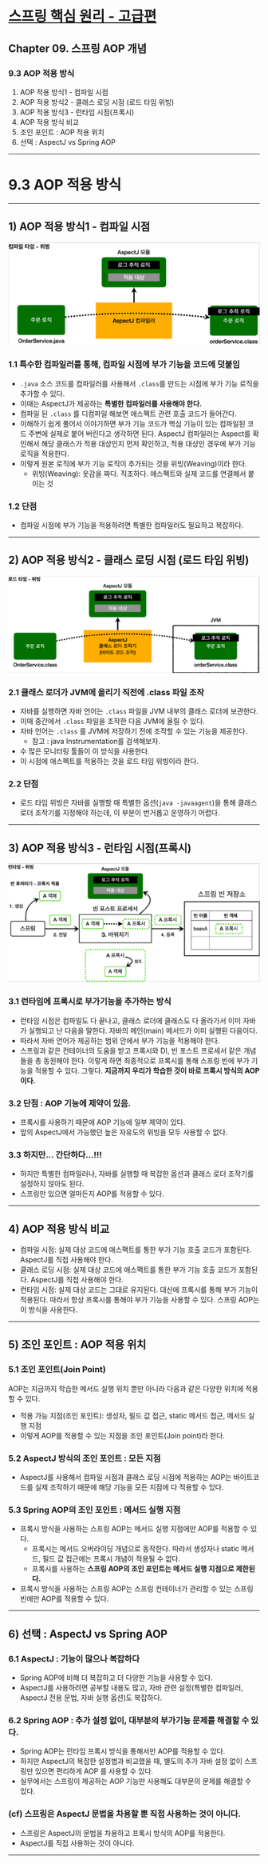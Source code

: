 # <a href = "../README.md" target="_blank">스프링 핵심 원리 - 고급편</a>
## Chapter 09. 스프링 AOP 개념
### 9.3 AOP 적용 방식
1) AOP 적용 방식1 - 컴파일 시점
2) AOP 적용 방식2 - 클래스 로딩 시점 (로드 타임 위빙)
3) AOP 적용 방식3 - 런타임 시점(프록시)
4) AOP 적용 방식 비교
5) 조인 포인트 : AOP 적용 위치
6) 선택 : AspectJ vs Spring AOP

---

# 9.3 AOP 적용 방식

---

## 1) AOP 적용 방식1 - 컴파일 시점
![aop_compile](img/aop_compile.png)

### 1.1 특수한 컴파일러를 통해, 컴파일 시점에 부가 기능을 코드에 덧붙임
- `.java` 소스 코드를 컴파일러를 사용해서 `.class`를 만드는 시점에 부가 기능 로직을 추가할 수 있다.
- 이때는 AspectJ가 제공하는 **특별한 컴파일러를 사용해야 한다.**
- 컴파일 된 `.class` 를 디컴파일 해보면 애스펙트 관련 호출 코드가 들어간다.
- 이해하기 쉽게 풀어서 이야기하면 부가 기능 코드가 핵심 기능이 있는 컴파일된 코드 주변에 실제로 붙어 버린다고 생각하면 된다.
AspectJ 컴파일러는 Aspect를 확인해서 해당 클래스가 적용 대상인지 먼저 확인하고, 적용 대상인 경우에 부가 기능 로직을 적용한다.
- 이렇게 원본 로직에 부가 기능 로직이 추가되는 것을 위빙(Weaving)이라 한다.
  - 위빙(Weaving): 옷감을 짜다. 직조하다. 애스펙트와 실제 코드를 연결해서 붙이는 것

### 1.2 단점
- 컴파일 시점에 부가 기능을 적용하려면 특별한 컴파일러도 필요하고 복잡하다.

---

## 2) AOP 적용 방식2 - 클래스 로딩 시점 (로드 타임 위빙)
![aop_class_loading](img/aop_class_loading.png)

### 2.1 클래스 로더가 JVM에 올리기 직전에 .class 파일 조작
- 자바를 실행하면 자바 언어는 `.class` 파일을 JVM 내부의 클래스 로더에 보관한다.
- 이때 중간에서 `.class` 파일을 조작한 다음 JVM에 올릴 수 있다.
- 자바 언어는 `.class` 를 JVM에 저장하기 전에 조작할 수 있는 기능을 제공한다.
  - 참고 : java Instrumentation를 검색해보자.
- 수 많은 모니터링 툴들이 이 방식을 사용한다.
- 이 시점에 애스펙트를 적용하는 것을 로드 타임 위빙이라 한다.

### 2.2 단점
- 로드 타임 위빙은 자바를 실행할 때 특별한 옵션(`java -javaagent`)을 통해 클래스 로더 조작기를
지정해야 하는데, 이 부분이 번거롭고 운영하기 어렵다.

---

## 3) AOP 적용 방식3 - 런타임 시점(프록시)
![aop_proxy](img/aop_proxy.png)

### 3.1 런타임에 프록시로 부가기능을 추가하는 방식
- 런타임 시점은 컴파일도 다 끝나고, 클래스 로더에 클래스도 다 올라가서 이미 자바가 실행되고 난 다음을
말한다. 자바의 메인(main) 메서드가 이미 실행된 다음이다.
- 따라서 자바 언어가 제공하는 범위 안에서 부가 기능을 적용해야 한다.
- 스프링과 같은 컨테이너의 도움을 받고 프록시와 DI, 빈 포스트 프로세서 같은
개념들을 총 동원해야 한다. 이렇게 하면 최종적으로 프록시를 통해 스프링 빈에 부가 기능을 적용할 수
있다. 그렇다. **지금까지 우리가 학습한 것이 바로 프록시 방식의 AOP이다.**

### 3.2 단점 : AOP 기능에 제약이 있음.
- 프록시를 사용하기 때문에 AOP 기능에 일부 제약이 있다.
- 앞의 AspectJ에서 가능했던 높은 자유도의 위빙을 모두 사용할 수 없다.

### 3.3 하지만... 간단하다...!!!
- 하지만 특별한 컴파일러나, 자바를 실행할 때 복잡한 옵션과 클래스 로더 조작기를 설정하지 않아도 된다.
- 스프링만 있으면 얼마든지 AOP를 적용할 수 있다.

---

## 4) AOP 적용 방식 비교
- 컴파일 시점: 실제 대상 코드에 애스팩트를 통한 부가 기능 호출 코드가 포함된다. AspectJ를 직접
사용해야 한다.
- 클래스 로딩 시점: 실제 대상 코드에 애스팩트를 통한 부가 기능 호출 코드가 포함된다. AspectJ를 직접
사용해야 한다.
- 런타임 시점: 실제 대상 코드는 그대로 유지된다. 대신에 프록시를 통해 부가 기능이 적용된다. 따라서 항상
프록시를 통해야 부가 기능을 사용할 수 있다. 스프링 AOP는 이 방식을 사용한다.

---

## 5) 조인 포인트 : AOP 적용 위치

### 5.1 조인 포인트(Join Point)
AOP는 지금까지 학습한 메서드 실행 위치 뿐만 아니라 다음과 같은 다양한 위치에 적용할 수 있다.
- 적용 가능 지점(조인 포인트): 생성자, 필드 값 접근, static 메서드 접근, 메서드 실행 지점
- 이렇게 AOP를 적용할 수 있는 지점을 조인 포인트(Join point)라 한다.

### 5.2 AspectJ 방식의 조인 포인트 : 모든 지점
- AspectJ를 사용해서 컴파일 시점과 클래스 로딩 시점에 적용하는 AOP는 바이트코드를 실제 조작하기
때문에 해당 기능을 모든 지점에 다 적용할 수 있다.

### 5.3 Spring AOP의 조인 포인트 : 메서드 실행 지점
- 프록시 방식을 사용하는 스프링 AOP는 메서드 실행 지점에만 AOP를 적용할 수 있다.
  - 프록시는 메서드 오버라이딩 개념으로 동작한다. 따라서 생성자나 static 메서드, 필드 값 접근에는
  프록시 개념이 적용될 수 없다.
  - 프록시를 사용하는 **스프링 AOP의 조인 포인트는 메서드 실행 지점으로 제한된다.**
- 프록시 방식을 사용하는 스프링 AOP는 스프링 컨테이너가 관리할 수 있는 스프링 빈에만 AOP를 적용할
수 있다.

---

## 6) 선택 : AspectJ vs Spring AOP

### 6.1 AspectJ : 기능이 많으나 복잡하다
- Spring AOP에 비해 더 복잡하고 더 다양한 기능을 사용할 수 있다.
- AspectJ를 사용하려면 공부할 내용도 많고, 자바 관련 설정(특별한 컴파일러, AspectJ 전용 문법, 자바
실행 옵션)도 복잡하다.

### 6.2 Spring AOP : 추가 설정 없이, 대부분의 부가기능 문제를 해결할 수 있다.
- Spring AOP는 런타임 프록시 방식을 통해서만 AOP를 적용할 수 있다.
- 하지만 AspectJ의 복잡한 설정법과 비교했을 때, 별도의 추가 자바 설정 없이 스프링만 있으면 편리하게 AOP
를 사용할 수 있다.
- 실무에서는 스프링이 제공하는 AOP 기능만 사용해도 대부문의 문제를 해결할 수 있다.

### (cf) 스프링은 AspectJ 문법을 차용할 뿐 직접 사용하는 것이 아니다.
- 스프링은 AspectJ의 문법을 차용하고 프록시 방식의 AOP를 적용한다.
- AspectJ를 직접 사용하는 것이 아니다.

---
